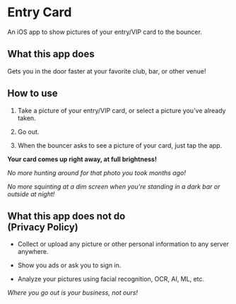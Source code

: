 # Entry Card

An iOS app to show pictures of your entry/VIP card to the bouncer.

## What this app does

Gets you in the door faster at your favorite club, bar, or other venue!

## How to use

1. Take a picture of your entry/VIP card, or select a picture you've already taken.

2. Go out.

3. When the bouncer asks to see a picture of your card, just tap the app.

**Your card comes up right away, at full brightness!**

*No more hunting around for that photo you took months ago!*

*No more squinting at a dim screen when you're standing in a dark bar or outside at night!*


## What this app does not do <br> (Privacy Policy)

* Collect or upload any picture or other personal information to any server anywhere.

* Show you ads or ask you to sign in.

* Analyze your pictures using facial recognition, OCR, AI, ML, etc.

*Where you go out is your business, not ours!*
